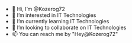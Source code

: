 - 👋 Hi, I’m @Kozerog72
- 👀 I’m interested in IT Technologies
- 🌱 I’m currently learning IT Technologies
- 💞️ I’m looking to collaborate on IT Technologies
- 📫 You can reach me by "Hey@Kozerog72"

<!---
Kozerog72/Kozerog72 is a ✨ special ✨ repository because its `README.md` (this file) appears on your GitHub profile.
You can click the Preview link to take a look at your changes.
--->

